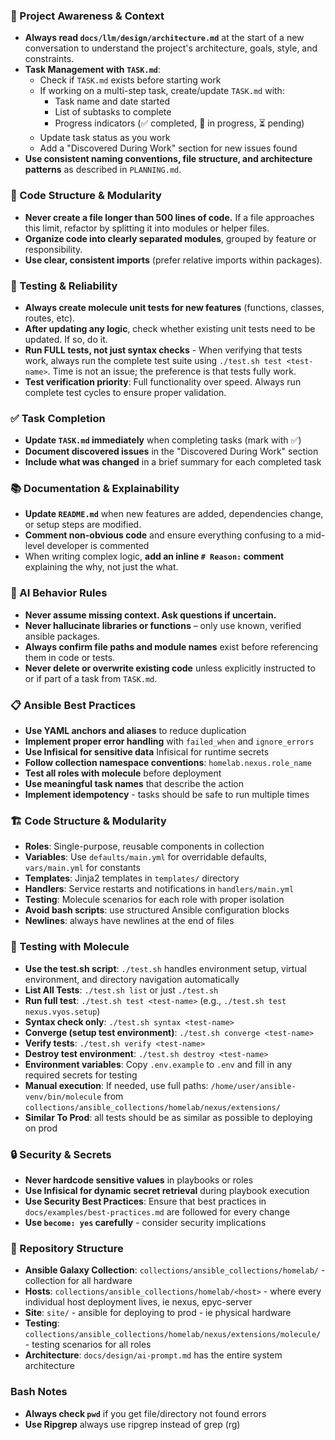 ### 🔄 Project Awareness & Context
- **Always read `docs/llm/design/architecture.md`** at the start of a new conversation to understand the project's architecture, goals, style, and constraints.
- **Task Management with `TASK.md`**:
  - Check if `TASK.md` exists before starting work
  - If working on a multi-step task, create/update `TASK.md` with:
    - Task name and date started
    - List of subtasks to complete
    - Progress indicators (✅ completed, 🔄 in progress, ⏳ pending)
  - Update task status as you work
  - Add a "Discovered During Work" section for new issues found
- **Use consistent naming conventions, file structure, and architecture patterns** as described in `PLANNING.md`.

### 🧱 Code Structure & Modularity
- **Never create a file longer than 500 lines of code.** If a file approaches this limit, refactor by splitting it into modules or helper files.
- **Organize code into clearly separated modules**, grouped by feature or responsibility.
- **Use clear, consistent imports** (prefer relative imports within packages).

### 🧪 Testing & Reliability
- **Always create molecule unit tests for new features** (functions, classes, routes, etc).
- **After updating any logic**, check whether existing unit tests need to be updated. If so, do it.
- **Run FULL tests, not just syntax checks** - When verifying that tests work, always run the complete test suite using `./test.sh test <test-name>`. Time is not an issue; the preference is that tests fully work.
- **Test verification priority**: Full functionality over speed. Always run complete test cycles to ensure proper validation.

### ✅ Task Completion
- **Update `TASK.md` immediately** when completing tasks (mark with ✅)
- **Document discovered issues** in the "Discovered During Work" section
- **Include what was changed** in a brief summary for each completed task

### 📚 Documentation & Explainability
- **Update `README.md`** when new features are added, dependencies change, or setup steps are modified.
- **Comment non-obvious code** and ensure everything confusing to a mid-level developer is commented
- When writing complex logic, **add an inline `# Reason:` comment** explaining the why, not just the what.

### 🧠 AI Behavior Rules
- **Never assume missing context. Ask questions if uncertain.**
- **Never hallucinate libraries or functions** – only use known, verified ansible packages.
- **Always confirm file paths and module names** exist before referencing them in code or tests.
- **Never delete or overwrite existing code** unless explicitly instructed to or if part of a task from `TASK.md`.

### 📋 Ansible Best Practices
- **Use YAML anchors and aliases** to reduce duplication
- **Implement proper error handling** with `failed_when` and `ignore_errors`
- **Use Infisical for sensitive data** Infisical for runtime secrets
- **Follow collection namespace conventions**: `homelab.nexus.role_name`
- **Test all roles with molecule** before deployment
- **Use meaningful task names** that describe the action
- **Implement idempotency** - tasks should be safe to run multiple times

### 🏗️ Code Structure & Modularity
- **Roles**: Single-purpose, reusable components in collection
- **Variables**: Use `defaults/main.yml` for overridable defaults, `vars/main.yml` for constants
- **Templates**: Jinja2 templates in `templates/` directory
- **Handlers**: Service restarts and notifications in `handlers/main.yml`
- **Testing**: Molecule scenarios for each role with proper isolation
- **Avoid bash scripts**: use structured Ansible configuration blocks
- **Newlines**: always have newlines at the end of files

### 🧪 Testing with Molecule
- **Use the test.sh script**: `./test.sh` handles environment setup, virtual environment, and directory navigation automatically
- **List All Tests**: `./test.sh list` or just `./test.sh`
- **Run full test**: `./test.sh test <test-name>` (e.g., `./test.sh test nexus.vyos.setup`)
- **Syntax check only**: `./test.sh syntax <test-name>`
- **Converge (setup test environment)**: `./test.sh converge <test-name>`
- **Verify tests**: `./test.sh verify <test-name>`
- **Destroy test environment**: `./test.sh destroy <test-name>`
- **Environment variables**: Copy `.env.example` to `.env` and fill in any required secrets for testing
- **Manual execution**: If needed, use full paths: `/home/user/ansible-venv/bin/molecule` from `collections/ansible_collections/homelab/nexus/extensions/`
- **Similar To Prod**: all tests should be as similar as possible to deploying on prod

### 🔒 Security & Secrets
- **Never hardcode sensitive values** in playbooks or roles
- **Use Infisical for dynamic secret retrieval** during playbook execution
- **Use Security Best Practices**: Ensure that best practices in `docs/examples/best-practices.md` are followed for every change
- **Use `become: yes` carefully** - consider security implications

### 📁 Repository Structure
- **Ansible Galaxy Collection**: `collections/ansible_collections/homelab/` - collection for all hardware
- **Hosts**: `collections/ansible_collections/homelab/<host>` - where every individual host deployment lives, ie nexus, epyc-server
- **Site**: `site/` - ansible for deploying to prod - ie physical hardware
- **Testing**: `collections/ansible_collections/homelab/nexus/extensions/molecule/` - testing scenarios for all roles
- **Architecture**: `docs/design/ai-prompt.md` has the entire system architecture 

### Bash Notes
- **Always check `pwd`** if you get file/directory not found errors
- **Use Ripgrep** always use ripgrep instead of grep (rg)
